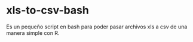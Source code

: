# xls-to-csv-bash
Es un pequeño script en bash para poder pasar archivos xls a csv de una manera simple con R.
